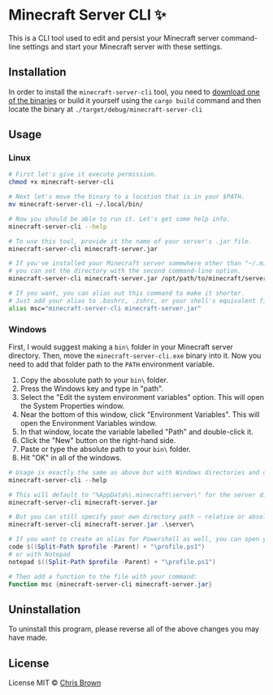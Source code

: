# Minecraft Server CLI ✨

This is a CLI tool used to edit and persist your Minecraft server command-line settings and start your Minecraft server with these settings.

## Installation

In order to install the `minecraft-server-cli` tool, you need to [download one of the binaries](https://github.com/ChrisBrownie55/minecraft-server-cli/releases/tag/0.1.0) or build it yourself using the `cargo build` command and then locate the binary at `./target/debug/minecraft-server-cli`

## Usage

### Linux

```bash
# First let's give it execute permission.
chmod +x minecraft-server-cli

# Next let's move the binary to a location that is in your $PATH.
mv minecraft-server-cli ~/.local/bin/

# Now you should be able to run it. Let's get some help info.
minecraft-server-cli --help

# To use this tool, provide it the name of your server's .jar file.
minecraft-server-cli minecraft-server.jar

# If you've installed your Minecraft server somewhere other than "~/.minecraft/server/",
# you can set the directory with the second command-line option.
minecraft-server-cli minecraft-server.jar /opt/path/to/minecraft/server/

# If you want, you can alias out this command to make it shorter.
# Just add your alias to .bashrc, .zshrc, or your shell's equivalent file.
alias msc="minecraft-server-cli minecraft-server.jar"
```

### Windows

First, I would suggest making a `bin\` folder in your Minecraft server directory. Then, move the `minecraft-server-cli.exe` binary into it. Now you need to add that folder path to the `PATH` environment variable.

1. Copy the abosolute path to your `bin\` folder.
1. Press the Windows key and type in "path".
1. Select the "Edit the system environment variables" option. This will open the System Properties window.
1. Near the bottom of this window, click "Environment Variables". This will open the Environment Variables window.
1. In that window, locate the variable labelled "Path" and double-click it.
1. Click the "New" button on the right-hand side.
1. Paste or type the absolute path to your `bin\` folder.
1. Hit "OK" in all of the windows.

```powershell
# Usage is exactly the same as above but with Windows directories and defaults.
minecraft-server-cli --help

# This will default to "%AppData%\.minecraft\server\" for the server directory.
minecraft-server-cli minecraft-server.jar

# But you can still specify your own directory path — relative or absolute.
minecraft-server-cli minecraft-server.jar .\server\

# If you want to create an alias for Powershell as well, you can open your code editor:
code $((Split-Path $profile -Parent) + "\profile.ps1")
# or with Notepad
notepad $((Split-Path $profile -Parent) + "\profile.ps1")

# Then add a function to the file with your command:
Function msc {minecraft-server-cli minecraft-server.jar}
```

## Uninstallation

To uninstall this program, please reverse all of the above changes you may have made.

## License

License MIT © [Chris Brown](https://github.com/ChrisBrownie55)
